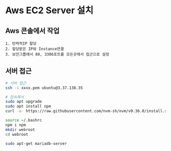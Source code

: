 # Aws EC2 Server 설치
## Aws 콘솔에서 작업
	1. 탄력적IP 할당
	2. 할당받은 IP와 Instance연결
	3. 보안그룹에서 80, 3306포트를 모든곳에서 접근으로 설정

## 서버 접근
```bash
# 서버 접근
ssh -i xxxx.pem ubuntu@3.37.138.35

# 접속해서
sudo apt upgrade
sudo apt install npm
curl -o- https://raw.githubusercontent.com/nvm-sh/nvm/v0.36.0/install.sh | bash

source ~/.bashrc
npm i npm
mkdir webroot
cd webroot

sudo apt-get mariadb-server
```